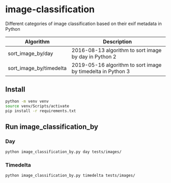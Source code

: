 # image-classification

Different categories of image classification based on their exif metadata in Python

| Algorithm                | Description                                                  |
| ------------------------ | ------------------------------------------------------------ |
| sort_image_by/day        | 2016-08-13 algorithm to sort image by day in Python 2        |
| sort_image_by/timedelta  | 2019-05-16 algorithm to sort image by timedelta in Python 3  |

## Install

```sh
python -m venv venv
source venv/Scripts/activate
pip install -r requirements.txt
```

## Run image_classification_by

### Day

```sh
python image_classification_by.py day tests/images/
```

### Timedelta

```sh
python image_classification_by.py timedelta tests/images/
```
